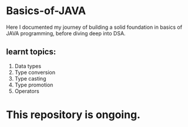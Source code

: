 # Basics-of-JAVA
Here I documented my journey of building a solid foundation in basics of JAVA programming, before diving deep into DSA.

## learnt topics:
1. Data types
2. Type conversion
3. Type casting
4. Type promotion
5. Operators

# This repository is ongoing.
